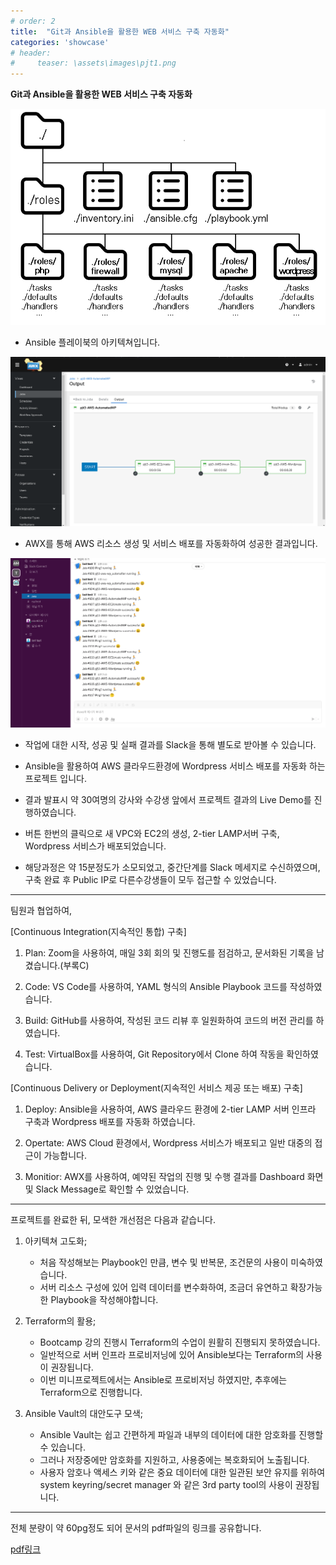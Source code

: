```yaml
---
# order: 2
title:  "Git과 Ansible을 활용한 WEB 서비스 구축 자동화"
categories: 'showcase'
# header:
#     teaser: \assets\images\pjt1.png
---
```


**Git과 Ansible을 활용한 WEB 서비스 구축 자동화**  

![asbarch](/assets/images/asbarchi.png)  
- Ansible 플레이북의 아키텍쳐입니다.  

![result](/assets/images/awx.png)  
- AWX를 통해 AWS 리소스 생성 및 서비스 배포를 자동화하여 성공한 결과입니다.  

![msgresult](/assets/images/pjt3msg.png)  
- 작업에 대한 시작, 성공 및 실패 결과를 Slack을 통해 별도로 받아볼 수 있습니다.   

- Ansible을 활용하여 AWS 클라우드환경에 Wordpress 서비스 배포를 자동화 하는 프로젝트 입니다.  

- 결과 발표시 약 30여명의 강사와 수강생 앞에서 프로젝트 결과의 Live Demo를 진행하였습니다.  

- 버튼 한번의 클릭으로 새 VPC와 EC2의 생성, 2-tier LAMP서버 구축, Wordpress 서비스가 배포되었습니다.

- 해당과정은 약 15분정도가 소모되었고, 중간단계를 Slack 메세지로 수신하였으며, 구축 완료 후 Public IP로 다른수강생들이 모두 접근할 수 있었습니다.

---

팀원과 협업하여,  

[Continuous Integration(지속적인 통합) 구축]  

1. Plan: Zoom을 사용하여, 매일 3회 회의 및 진행도를 점검하고, 문서화된 기록을 남겼습니다.(부록C)  

2. Code: VS Code를 사용하여, YAML 형식의 Ansible Playbook 코드를 작성하였습니다.  

3. Build: GitHub를 사용하여, 작성된 코드 리뷰 후 일원화하여 코드의 버전 관리를 하였습니다.  

4. Test: VirtualBox를 사용하여, Git Repository에서 Clone 하여 작동을 확인하였습니다.  

[Continuous Delivery or Deployment(지속적인 서비스 제공 또는 배포) 구축]  

1. Deploy: Ansible을 사용하여, AWS 클라우드 환경에 2-tier LAMP 서버 인프라 구축과 Wordpress 배포를 자동화 하였습니다.  

2. Opertate: AWS Cloud 환경에서, Wordpress 서비스가 배포되고 일반 대중의 접근이 가능합니다.  

3. Monitior: AWX를 사용하여, 예약된 작업의 진행 및 수행 결과를 Dashboard 화면 및 Slack Message로 확인할 수 있었습니다.  

---

프로젝트를 완료한 뒤, 모색한 개선점은 다음과 같습니다.

1. 아키텍쳐 고도화;
    - 처음 작성해보는 Playbook인 만큼, 변수 및 반복문, 조건문의 사용이 미숙하였습니다.
    - 서버 리소스 구성에 있어 입력 데이터를 변수화하여, 조금더 유연하고 확장가능한 Playbook을 작성해야합니다.

2. Terraform의 활용;
    - Bootcamp 강의 진행시 Terraform의 수업이 원활히 진행되지 못하였습니다.
    - 일반적으로 서버 인프라 프로비저닝에 있어 Ansible보다는 Terraform의 사용이 권장됩니다.
    - 이번 미니프로젝트에서는 Ansible로 프로비저닝 하였지만, 추후에는 Terraform으로 진행합니다.

3. Ansible Vault의 대안도구 모색;
    - Ansible Vault는 쉽고 간편하게 파일과 내부의 데이터에 대한 암호화를 진행할 수 있습니다.
    - 그러나 저장중에만 암호화를 지원하고, 사용중에는 복호화되어 노출됩니다.
    - 사용자 암호나 액세스 키와 같은 중요 데이터에 대한 일관된 보안 유지를 위하여 system keyring/secret manager 와 같은 3rd party tool의 사용이 권장됩니다. 

---

전체 분량이 약 60pg정도 되어 문서의 pdf파일의 링크를 공유합니다.

[pdf링크](https://drive.google.com/file/d/1HjxD_7nOSTWRSHdSmTtSx6-9Q3Bb_Chj/view?usp=sharing)


